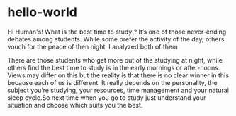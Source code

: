 # hello-world
Hi Human's!
What is the best time to study ? It’s one of those never-ending debates among students. While some prefer the activity of the day, others vouch for the peace of then night. I analyzed both of them

There are those students who get more out of the studying at night, while others find the best time to study is in the early mornings or after-noons. Views may differ on this but the reality is that there is no clear winner in this because each of us is different. It really depends on the personality, the subject you’re studying, your resources, time management and your natural sleep cycle.So next time when you go to study just understand your situation and choose which suits you the best.
